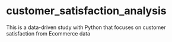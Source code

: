 # customer_satisfaction_analysis
This is a data-driven study with Python that focuses on customer satisfaction from Ecommerce data
